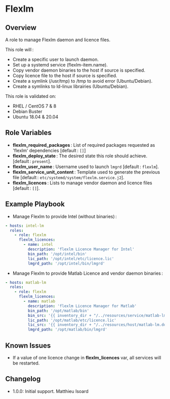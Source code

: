 # Flexlm

## Overview

A role to manage Flexlm daemon and licence files.

This role will :
* Create a specific user to launch daemon.
* Set up a systemd service (flexlm-item.name).
* Copy vendor daemon binaries to the host if source is specified.
* Copy licence file to the host if source is specified.
* Create a symlink (/usr/tmp) to /tmp to avoid error (Ubuntu/Debian).
* Create a symlinks to ld-linux librairies (Ubuntu/Debian).

This role is validated on:
* RHEL / CentOS 7 & 8
* Debian Buster
* Ubuntu 18.04 & 20.04

## Role Variables

* **flexlm_required_packages** : List of required packages requested as 'flexlm' dependencies [default : `[]`]
* **flexlm_deploy_state** : The desired state this role should achieve. [default : `present`].
* **flexlm_user_name** : Username used to launch `lmgrd` [default : `flexlm`].
* **flexlm_service_unit_content** : Template used to generate the previous file [default : `etc/systemd/system/flexlm.service.j2`].
* **flexlm_licences** : Lists to manage vendor daemon and licence files [default : `[]`].

## Example Playbook

* Manage Flexlm to provide Intel (without binaries) :

``` yaml
- hosts: intel-lm
  roles:
    - role: flexlm
      flexlm_licences:
        - name: intel
          description: 'flexlm Licence Manager for Intel'
          bin_path: '/opt/intel/bin'
          lic_path: '/opt/intel/etc/licence.lic'
          lmgrd_path: '/opt/intel/bin/lmgrd'
```

* Manage Flexlm to provide Matlab Licence and vendor daemon binaries :

```yaml
- hosts: matlab-lm
  roles:
    - role: flexlm
      flexlm_licences:
        - name: matlab
          description: 'flexlm Licence Manager for Matlab'
          bin_path: '/opt/matlab/bin'
          bin_src: '{{ inventory_dir + "/../resources/service/matlab-lm/bin/" }}'
          lic_path: '/opt/matlab/etc/licence.lic'
          lic_src: '{{ inventory_dir + "/../resources/host/matlab-lm.domain/etc/licence.lic" }}'
          lmgrd_path: '/opt/matlab/bin/lmgrd'
```

## Known Issues

* If a value of one licence change in **flexlm_licences** var, all services will be restarted.

## Changelog

* 1.0.0: Initial support. Matthieu Isoard
